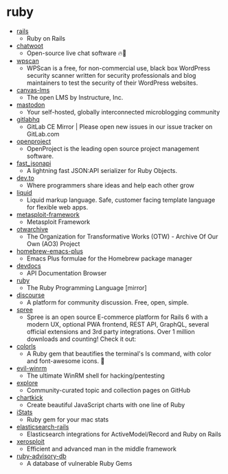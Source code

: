 # ruby
- [rails](https://github.com/rails/rails)
  - Ruby on Rails
- [chatwoot](https://github.com/chatwoot/chatwoot)
  - Open-source live chat software 🔥💬
- [wpscan](https://github.com/wpscanteam/wpscan)
  - WPScan is a free, for non-commercial use, black box WordPress security scanner written for security professionals and blog maintainers to test the security of their WordPress websites.
- [canvas-lms](https://github.com/instructure/canvas-lms)
  - The open LMS by Instructure, Inc.
- [mastodon](https://github.com/tootsuite/mastodon)
  - Your self-hosted, globally interconnected microblogging community
- [gitlabhq](https://github.com/gitlabhq/gitlabhq)
  - GitLab CE Mirror | Please open new issues in our issue tracker on GitLab.com
- [openproject](https://github.com/opf/openproject)
  - OpenProject is the leading open source project management software.
- [fast_jsonapi](https://github.com/Netflix/fast_jsonapi)
  - A lightning fast JSON:API serializer for Ruby Objects.
- [dev.to](https://github.com/thepracticaldev/dev.to)
  - Where programmers share ideas and help each other grow
- [liquid](https://github.com/Shopify/liquid)
  - Liquid markup language. Safe, customer facing template language for flexible web apps.
- [metasploit-framework](https://github.com/rapid7/metasploit-framework)
  - Metasploit Framework
- [otwarchive](https://github.com/otwcode/otwarchive)
  - The Organization for Transformative Works (OTW) - Archive Of Our Own (AO3) Project
- [homebrew-emacs-plus](https://github.com/d12frosted/homebrew-emacs-plus)
  - Emacs Plus formulae for the Homebrew package manager
- [devdocs](https://github.com/freeCodeCamp/devdocs)
  - API Documentation Browser
- [ruby](https://github.com/ruby/ruby)
  - The Ruby Programming Language [mirror]
- [discourse](https://github.com/discourse/discourse)
  - A platform for community discussion. Free, open, simple.
- [spree](https://github.com/spree/spree)
  - Spree is an open source E-commerce platform for Rails 6 with a modern UX, optional PWA frontend, REST API, GraphQL, several official extensions and 3rd party integrations. Over 1 million downloads and counting! Check it out:
- [colorls](https://github.com/athityakumar/colorls)
  - A Ruby gem that beautifies the terminal's ls command, with color and font-awesome icons. 🎉
- [evil-winrm](https://github.com/Hackplayers/evil-winrm)
  - The ultimate WinRM shell for hacking/pentesting
- [explore](https://github.com/github/explore)
  - Community-curated topic and collection pages on GitHub
- [chartkick](https://github.com/ankane/chartkick)
  - Create beautiful JavaScript charts with one line of Ruby
- [iStats](https://github.com/Chris911/iStats)
  - Ruby gem for your mac stats
- [elasticsearch-rails](https://github.com/elastic/elasticsearch-rails)
  - Elasticsearch integrations for ActiveModel/Record and Ruby on Rails
- [xerosploit](https://github.com/LionSec/xerosploit)
  - Efficient and advanced man in the middle framework
- [ruby-advisory-db](https://github.com/rubysec/ruby-advisory-db)
  - A database of vulnerable Ruby Gems
